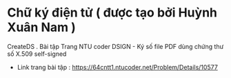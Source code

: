 # Chữ ký điện tử ( được tạo bởi Huỳnh Xuân Nam )
CreateDS . Bài tập Trang NTU coder DSIGN - Ký số file PDF dùng chứng thư số X.509 self-signed
- Link trang bài tập : https://64cntt1.ntucoder.net/Problem/Details/10577
